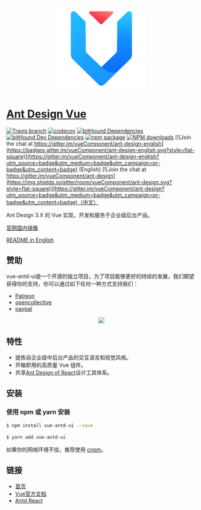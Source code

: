 <p align="center">
  <a href="https://vuecomponent.github.io/ant-design/">
    <img width="230" src="https://raw.githubusercontent.com/vueComponent/ant-design/master/logo.png">
  </a>
</p>

# [Ant Design Vue](https://vuecomponent.github.io/ant-design/)

[![Travis branch](https://img.shields.io/travis/vueComponent/ant-design.svg?style=flat-square)](https://travis-ci.org/vueComponent/ant-design)
[![codecov](https://img.shields.io/codecov/c/github/vueComponent/ant-design/master.svg?style=flat-square)](https://codecov.io/gh/vueComponent/ant-design)
[![bitHound Dependencies](https://www.bithound.io/github/vueComponent/ant-design/badges/dependencies.svg)](https://www.bithound.io/github/vueComponent/ant-design/master/dependencies/npm)
[![bitHound Dev Dependencies](https://www.bithound.io/github/vueComponent/ant-design/badges/devDependencies.svg)](https://www.bithound.io/github/vueComponent/ant-design/master/dependencies/npm)
[![npm package](https://img.shields.io/npm/v/vue-antd-ui.svg?style=flat-square)](https://www.npmjs.org/package/vue-antd-ui)
[![NPM downloads](http://img.shields.io/npm/dm/vue-antd-ui.svg?style=flat-square)](http://www.npmtrends.com/vue-antd-ui)
[![Join the chat at https://gitter.im/vueComponent/ant-design-english](https://badges.gitter.im/vueComponent/ant-design-english.svg?style=flat-square)](https://gitter.im/vueComponent/ant-design-english?utm_source=badge&utm_medium=badge&utm_campaign=pr-badge&utm_content=badge) (English)
[![Join the chat at https://gitter.im/vueComponent/ant-design](https://img.shields.io/gitter/room/vueComponent/ant-design.svg?style=flat-square)](https://gitter.im/vueComponent/ant-design?utm_source=badge&utm_medium=badge&utm_campaign=pr-badge&utm_content=badge)（中文）


Ant Design 3.X 的 Vue 实现，开发和服务于企业级后台产品。

[官网国内镜像](http://tangjinzhou.gitee.io/ant-design/docs/vue/introduce-cn/)

[README in English](README.md)

## 赞助

vue-antd-ui是一个开源的独立项目，为了项目能够更好的持续的发展，我们期望获得你的支持，你可以通过如下任何一种方式支持我们：

- [Patreon](https://www.patreon.com/tangjinzhou)
- [opencollective](https://opencollective.com/ant-design-278)
- [paypal](https://www.paypal.me/tangjinzhou)

<p align="center">
  <img src="https://user-images.githubusercontent.com/6937879/43032487-932a5536-8cea-11e8-9175-9c006e938a82.png">
</p>

## 特性

- 提炼自企业级中后台产品的交互语言和视觉风格。
- 开箱即用的高质量 Vue 组件。
- 共享[Ant Design of React](http://ant-design.gitee.io/docs/spec/introduce-cn)设计工具体系。

## 安装

### 使用 npm 或 yarn 安装

```bash
$ npm install vue-antd-ui --save
```

```bash
$ yarn add vue-antd-ui
```

如果你的网络环境不佳，推荐使用 [cnpm](https://github.com/cnpm/cnpm)。


## 链接

- [首页](https://vuecomponent.github.io/ant-design/)
- [Vue官方文档](https://cn.vuejs.org/)
- [Antd React](http://ant.design/)

